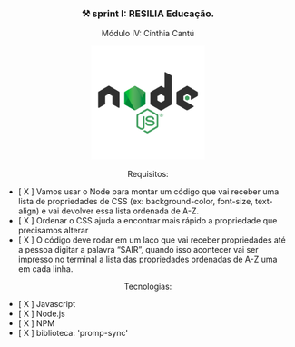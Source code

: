 <h3 align="center">⚒️ sprint I: RESILIA Educação. </h3>
<p align="center">Módulo IV: Cinthia  Cantú</p>

<div align="center">

<img src="./src/assets/image/logo-node.png" alt="" width="200px"> 

</div>

<p align="center">Requisitos:</p>

- [ X ] Vamos usar o Node para montar um código que vai receber uma lista de propriedades de CSS (ex: background-color, font-size,
text-align) e vai devolver essa lista ordenada de A-Z. <br>
- [ X ] Ordenar o CSS ajuda a encontrar mais rápido a propriedade que precisamos alterar <br>
- [ X ] O código deve rodar em um laço que vai receber propriedades até
a pessoa digitar a palavra “SAIR”, quando isso acontecer vai ser
impresso no terminal a lista das propriedades ordenadas de A-Z
uma em cada linha.

<p align="center">Tecnologias:</p>

- [ X ] Javascript <br>
- [ X ] Node.js <br>
- [ X ] NPM <br>
- [ X ] biblioteca: 'promp-sync' 


